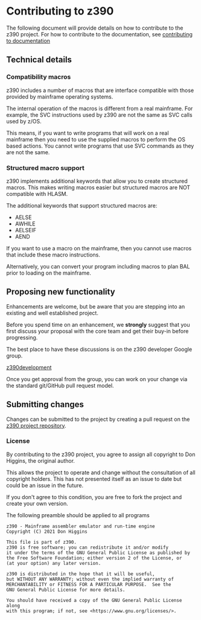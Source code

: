 # Contributing to z390

The following document will provide details on how to contribute to the z390
project. For how to contribute to the documentation, see 
[contributing to documentation](/contributing/contribute_docs)

## Technical details

### Compatibility macros

z390 includes a number of macros that are interface compatible with those 
provided by mainframe operating systems. 

The internal operation of the macros is different from a real mainframe.
For example, the SVC instructions used by z390 are not the same as SVC
calls used by z/OS.

This means, if you want to write programs that will work on a real mainframe
then you need to use the supplied macros to perform the OS based actions. 
You cannot write programs that use SVC commands as they are not the 
same.

### Structured macro support

z390 implements additional keywords that allow you to create structured macros.
This makes writing macros easier but structured macros are NOT compatible 
with HLASM.

The additional keywords that support structured macros are:
* AELSE
* AWHILE
* AELSEIF
* AEND

If you want to use a macro on the mainframe, then you cannot use macros that
include these macro instructions.

Alternatively, you can convert your program including macros to plan BAL 
prior to loading on the mainframe.

## Proposing new functionality

Enhancements are welcome, but be aware that you are stepping into 
an existing and well established project. 

Before you spend time on an enhancement, we __strongly__ suggest
that you first discuss your proposal with the core team and get their 
buy-in before progressing.

The best place to have these discussions is on the z390 developer Google group.

[z390development](https://groups.google.com/g/z390development)

Once you get approval from the group, you can work on your change via the 
standard git/GitHub pull request model.

## Submitting changes

Changes can be submitted to the project by creating a pull request on the 
[z390 project repository](https://github.com/z390development/z390).

### License

By contributing to the z390 project, you agree to assign all copyright
to Don Higgins, the original author. 

This allows the project to operate and change without the consultation 
of all copyright holders. This has not presented itself as an issue to
date but could be an issue in the future.

If you don't agree to this condition, you are free to fork the project
and create your own version.


The following preamble should be applied to all programs

    z390 - Mainframe assembler emulator and run-time engine
    Copyright (C) 2021 Don Higgins

    This file is part of z390.
    z390 is free software; you can redistribute it and/or modify
    it under the terms of the GNU General Public License as published by
    the Free Software Foundation; either version 2 of the License, or
    (at your option) any later version.

    z390 is distributed in the hope that it will be useful,
    but WITHOUT ANY WARRANTY; without even the implied warranty of
    MERCHANTABILITY or FITNESS FOR A PARTICULAR PURPOSE.  See the
    GNU General Public License for more details.

    You should have received a copy of the GNU General Public License along
    with this program; if not, see <https://www.gnu.org/licenses/>.

